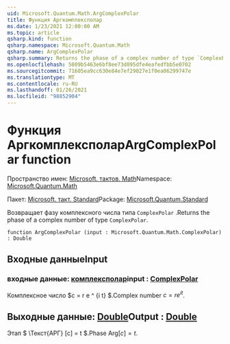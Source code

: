 ```yaml
---
uid: Microsoft.Quantum.Math.ArgComplexPolar
title: Функция Аргкомплексполар
ms.date: 1/23/2021 12:00:00 AM
ms.topic: article
qsharp.kind: function
qsharp.namespace: Microsoft.Quantum.Math
qsharp.name: ArgComplexPolar
qsharp.summary: Returns the phase of a complex number of type `ComplexPolar`.
ms.openlocfilehash: 5809b5463e6bf8ee73d095dfe4eafedfbb5e0702
ms.sourcegitcommit: 71605ea9cc630e84e7ef29027e1f0ea06299747e
ms.translationtype: MT
ms.contentlocale: ru-RU
ms.lasthandoff: 01/26/2021
ms.locfileid: "98852904"
---
```

# <a name="argcomplexpolar-function"></a><span data-ttu-id="a56bb-102">Функция Аргкомплексполар</span><span class="sxs-lookup"><span data-stu-id="a56bb-102">ArgComplexPolar function</span></span>

<span data-ttu-id="a56bb-103">Пространство имен: [Microsoft. тактов. Math](xref:Microsoft.Quantum.Math)</span><span class="sxs-lookup"><span data-stu-id="a56bb-103">Namespace: [Microsoft.Quantum.Math](xref:Microsoft.Quantum.Math)</span></span>

<span data-ttu-id="a56bb-104">Пакет: [Microsoft. такт. Standard](https://nuget.org/packages/Microsoft.Quantum.Standard)</span><span class="sxs-lookup"><span data-stu-id="a56bb-104">Package: [Microsoft.Quantum.Standard](https://nuget.org/packages/Microsoft.Quantum.Standard)</span></span>


<span data-ttu-id="a56bb-105">Возвращает фазу комплексного числа типа `ComplexPolar` .</span><span class="sxs-lookup"><span data-stu-id="a56bb-105">Returns the phase of a complex number of type `ComplexPolar`.</span></span>

```qsharp
function ArgComplexPolar (input : Microsoft.Quantum.Math.ComplexPolar) : Double
```


## <a name="input"></a><span data-ttu-id="a56bb-106">Входные данные</span><span class="sxs-lookup"><span data-stu-id="a56bb-106">Input</span></span>

### <a name="input--complexpolar"></a><span data-ttu-id="a56bb-107">входные данные: [комплексполар](xref:Microsoft.Quantum.Math.ComplexPolar)</span><span class="sxs-lookup"><span data-stu-id="a56bb-107">input : [ComplexPolar](xref:Microsoft.Quantum.Math.ComplexPolar)</span></span>

<span data-ttu-id="a56bb-108">Комплексное число $c = r e ^ {i t} $.</span><span class="sxs-lookup"><span data-stu-id="a56bb-108">Complex number $c = r e^{i t}$.</span></span>



## <a name="output--double"></a><span data-ttu-id="a56bb-109">Выходные данные: [Double](xref:microsoft.quantum.lang-ref.double)</span><span class="sxs-lookup"><span data-stu-id="a56bb-109">Output : [Double](xref:microsoft.quantum.lang-ref.double)</span></span>

<span data-ttu-id="a56bb-110">Этап $ \Текст{АРГ} [c] = t $.</span><span class="sxs-lookup"><span data-stu-id="a56bb-110">Phase $\text{Arg}[c] = t$.</span></span>